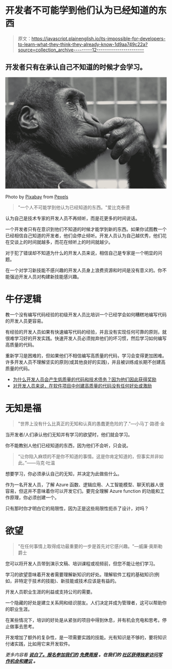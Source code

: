 # 开发者不可能学到他们认为已经知道的东西

> 原文：<https://javascript.plainenglish.io/its-impossible-for-developers-to-learn-what-they-think-they-already-know-1d9aa749c22a?source=collection_archive---------12----------------------->

## 开发者只有在承认自己不知道的时候才会学习。

![](img/b1e0270f89a26595bd49a27b841033b1.png)

Photo by [Pixabay](https://www.pexels.com/@pixabay?utm_content=attributionCopyText&utm_medium=referral&utm_source=pexels) from [Pexels](https://www.pexels.com/photo/view-ape-thinking-primate-33535/?utm_content=attributionCopyText&utm_medium=referral&utm_source=pexels)

> "一个人不可能学到他认为已经知道的东西。"爱比克泰德

认为自己是技术专家的开发人员不再倾听，而是花更多的时间说话。

一个开发者只有在意识到他们不知道的时候才能学到新的东西。如果你试图教一个已经相信自己知道的开发者，他们会停止倾听。开发人员认为自己越优秀，他们花在交谈上的时间就越多，而花在倾听上的时间就越少。

对于犯了错误却不知道为什么的开发人员来说，相信自己是专家是一个明显的问题。

在一个对学习新技能不感兴趣的开发人员身上浪费资源和时间是没有意义的。你不能强迫开发人员对构建新技能感兴趣。

# **牛仔逻辑**

教一个没有编写代码经验的初级开发人员比培训一个已经学会如何糟糕地编写代码的开发人员更容易。

有经验的开发人员如果有快速编写代码的经验，并且没有实现任何可靠的原则，就很难学习好的开发实践。快速开发人员必须抛弃他们的坏习惯，然后学习如何编写高质量的代码。

重新学习是困难的，但如果他们不相信编写高质量的代码，学习会变得更加困难。许多开发人员不理解坚实的原则(或其他良好的实践)，并且被训练成长期不创建高质量的代码。

*   [为什么开发人员会产生低质量的代码和技术债务？因为他们因此获得奖励](/why-do-developers-create-low-quality-code-and-technical-debt-because-they-are-rewarded-for-it-76d4714dcef6#:~:text=Technical%20debt%20and%20low%2Dquality,and%20the%20quality%20is%20reduced.)
*   [对开发人员来说，在软件项目中创建高质量的代码没有任何好处或激励](https://itnext.io/there-is-no-benefit-or-incentive-for-developers-to-create-quality-code-on-software-projects-a89aae0f8c35)

# 无知是福

> "世界上没有什么比真正的无知和认真的愚蠢更危险的了."―小马丁·路德·金

当开发者/人们承认他们无知并有学习的欲望时，他们就会学习。

你不能教别人他们已经知道的东西，因为他们不会听，只会说。

> “让你陷入麻烦的不是你不知道的事情。这是你肯定知道的，但事实并非如此。”——马克·吐温

想要学习，你必须承认自己的无知，并决定为此做些什么。

作为一名开发人员，了解 Azure 函数、逻辑应用、人工智能模型、聊天机器人很容易，但这并不意味着你可以开发它们。要完全理解 Azure function 的功能和工作原理，你必须创建一个。

只有那时你才明白它的局限性，因为正是这些局限性扼杀了设计，对吗？

# **欲望**

> "在任何事情上取得成功最重要的一步是首先对它感兴趣。"—威廉·奥斯勒爵士

您可以将开发人员带到演示文稿、培训课程或视频前，但您不能让他们学习。

学习的欲望意味着开发者需要理解新知识的好处。理解软件工程的基础知识(例如，非特定于技术的技能)、新技能或技术应该是有益的。

开发人员职业生涯的利益或支持公司的需要。

一个隐藏的好处是建立关系网和结识朋友。人们决定并成为管理者，这可以帮助你的职业生涯。

在某些情况下，培训的好处是从紧张的项目中得到休息，并有机会充电和思考。停止做事去思考。

开发增加了额外的复杂性，是一项需要实践的技能。光有知识是不够的，要将知识付诸实践，比如用它来开发软件。

*更多内容看* [***说白了。报名参加我们的***](http://plainenglish.io/) **[***免费周报***](http://newsletter.plainenglish.io/) *。在我们的* [***社区获得独家访问写作机会和建议***](https://discord.gg/GtDtUAvyhW) *。***